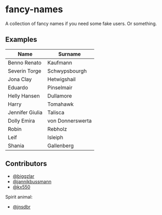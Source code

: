 # fancy-names

A collection of fancy names if you need some fake users. Or something.

## Examples

| Name                 | Surname              |
| -------------------- | -------------------- |
| Benno Renato         | Kaufmann             |
| Severin Torge        | Schwypsbourgh        |
| Jona Clay            | Hetwigshail          |
| Eduardo              | Pinselmair           |
| Helly Hansen         | Dullamore            |
| Harry                | Tomahawk             |
| Jennifer Giulia      | Talisca              |
| Dolly Emira          | von Donnerswerta     |
| Robin                | Rebholz              |
| Leif                 | Isleiph              |
| Shania               | Gallenberg           |

## Contributors

- [@biggzlar](https://github.com/biggzlar)
- [@jannikbussmann](https://github.com/jannikbussmann)
- [@kx550](https://github.com/kx550)
 
Spirit animal: 
- [@jnsdbr](https://github.com/jnsdbr)
